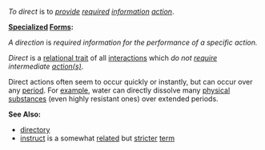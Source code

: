*To direct* is to *[provide](https://github.com/gcassel/Modular-Organization-Terminology/blob/master/terms/provide.md) [required](https://github.com/gcassel/Modular-Organization-Terminology/blob/master/terms/require.md) [information](https://github.cob.com/gcassel/Modular-Organization-Terminology/blob/master/terms/specific.md) [action](https://github.com/gcassel/Modular-Organization-Terminology/blob/master/terms/action.md)*.  

**[Specialized](https://github.com/gcassel/Modular-Organization-Terminology/blob/master/terms/specialize.md) [Forms](https://github.com/gcassel/Modular-Organization-Terminology/blob/master/terms/form.md):**

*A direction* is *required information for the performance of a specific action.* 

*Direct* is a [relational trait](https://github.com/gcassel/Modular-Organization-Terminology/blob/master/compound-terms/relational-trait.md) of all [interactions](https://github.com/gcassel/Modular-Organization-Terminology/blob/master/terms/interaction.md) which *do not [require](https://github.com/gcassel/Modular-Organization-Terminology/blob/master/terms/require.md) intermediate [action(s)](https://github.com/gcassel/Modular-Organization-Terminology/blob/master/terms/action.md)*.
		
Direct actions often seem to occur quickly or instantly, but can occur over any [period](https://github.com/gcassel/Modular-Organization-Terminology/blob/master/terms/period.md).  For [example](https://github.com/gcassel/Modular-Organization-Terminology/blob/master/terms/example.md), water can directly dissolve many [physical](https://github.com/gcassel/Modular-Organization-Terminology/blob/master/terms/physical.md) [substances](https://github.com/gcassel/Modular-Organization-Terminology/blob/master/terms/substance.md) (even highly resistant ones) over extended periods.
		
**See Also:** 

* [directory](https://github.com/gcassel/Modular-Organization-Terminology/blob/master/terms/directory.md)
* [instruct](https://github.com/gcassel/Modular-Organization-Terminology/blob/master/terms/instruct.md) is a somewhat [related](https://github.com/gcassel/Modular-Organization-Terminology/blob/master/terms/relationship.md) but [stricter](https://github.com/gcassel/Modular-Organization-Terminology/blob/master/terms/strict.md) [term](https://github.com/gcassel/Modular-Organization-Terminology/blob/master/terms/term.md)

